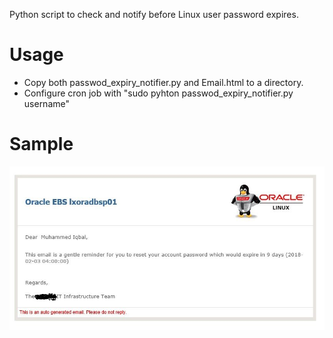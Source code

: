 Python script to check and notify before Linux user password expires.

# Usage
  - Copy both passwod_expiry_notifier.py and Email.html to a directory.
  - Configure cron job with  "sudo pyhton passwod_expiry_notifier.py username"


# Sample
![Screenshot](screenshot.jpg)
